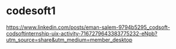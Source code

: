 # codesoft1
https://www.linkedin.com/posts/eman-salem-9794b5295_codsoft-codsoftinternship-uix-activity-7167279643383775232-eNpb?utm_source=share&utm_medium=member_desktop
